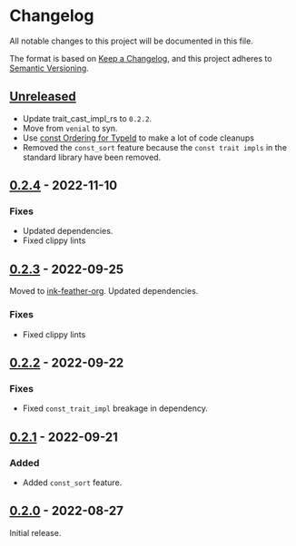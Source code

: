 # Changelog
All notable changes to this project will be documented in this file.

The format is based on [Keep a Changelog](https://keepachangelog.com/en/1.0.0/),
and this project adheres to [Semantic Versioning](https://semver.org/spec/v2.0.0.html).

## [Unreleased]

- Update trait_cast_impl_rs to `0.2.2`.
- Move from `venial` to syn.
- Use [const Ordering for TypeId](https://github.com/rust-lang/rust/pull/101698) to make a lot of code cleanups
- Removed the `const_sort` feature because the `const trait impls` in the standard library have been removed.

## [0.2.4] - 2022-11-10

### Fixes
- Updated dependencies.
- Fixed clippy lints

## [0.2.3] - 2022-09-25

Moved to [ink-feather-org](https://github.com/ink-feather-org/trait_cast_rs).
Updated dependencies.

### Fixes
- Fixed clippy lints

## [0.2.2] - 2022-09-22

### Fixes
- Fixed `const_trait_impl` breakage in dependency.

## [0.2.1] - 2022-09-21

### Added
  - Added `const_sort` feature.

## [0.2.0] - 2022-08-27

Initial release.

[Unreleased]: https://github.com/ink-feather-org/trait_cast_rs/compare/v0.2.4...HEAD
[0.2.4]: https://github.com/ink-feather-org/trait_cast_rs/compare/v0.2.3...v0.2.4
[0.2.3]: https://github.com/ink-feather-org/trait_cast_rs/compare/v0.2.2...v0.2.3
[0.2.2]: https://github.com/ink-feather-org/trait_cast_rs/compare/v0.2.1...v0.2.2
[0.2.1]: https://github.com/ink-feather-org/trait_cast_rs/compare/v0.2.0...v0.2.1
[0.2.0]: https://github.com/ink-feather-org/trait_cast_rs/releases/tag/v0.2.0
